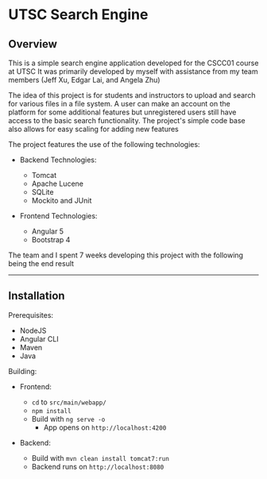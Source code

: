 # UTSC Search Engine

## Overview

This is a simple search engine application developed for the CSCC01 course at UTSC
It was primarily developed by myself with assistance from my team members (Jeff Xu, Edgar Lai, and Angela Zhu)

The idea of this project is for students and instructors to upload and search for various files in a file system. A user can
make an account on the platform for some additional features but unregistered users still have access to the basic search
functionality. The project's simple code base also allows for easy scaling for adding new features

The project features the use of the following technologies:

  - Backend Technologies:
    - Tomcat
    - Apache Lucene
    - SQLite
    - Mockito and JUnit

  - Frontend Technologies:
    - Angular 5
    - Bootstrap 4

The team and I spent 7 weeks developing this project with the following being the end result

---

## Installation

Prerequisites:

  - NodeJS
  - Angular CLI
  - Maven
  - Java

Building:

  - Frontend:
    - `cd` to `src/main/webapp/`
    - `npm install`
    - Build with `ng serve -o`
      - App opens on `http://localhost:4200`

  - Backend:
    - Build with `mvn clean install tomcat7:run`
    - Backend runs on `http://localhost:8080`

